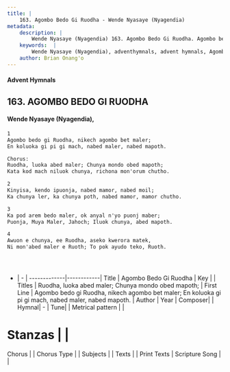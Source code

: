 ```yaml
---
title: |
    163. Agombo Bedo Gi Ruodha - Wende Nyasaye (Nyagendia)
metadata:
    description: |
        Wende Nyasaye (Nyagendia) 163. Agombo Bedo Gi Ruodha. Agombo bedo gi Ruodha, nikech agombo bet maler;  En koluoka gi pi gi mach, nabed maler, nabed mapoth.  Chorus: Ruodha, luoka abed maler; Chunya mondo obed mapoth;  Kata kod mach niluok chunya, richona mon'orum chutho.  
    keywords:  |
        Wende Nyasaye (Nyagendia), adventhymnals, advent hymnals, Agombo Bedo Gi Ruodha, Agombo bedo gi Ruodha, nikech agombo bet maler;  En koluoka gi pi gi mach, nabed maler, nabed mapoth.. Ruodha, luoka abed maler; Chunya mondo obed mapoth; 
    author: Brian Onang'o
---
```


#### Advent Hymnals
## 163. AGOMBO BEDO GI RUODHA
####  Wende Nyasaye (Nyagendia),

```txt
1
Agombo bedo gi Ruodha, nikech agombo bet maler; 
En koluoka gi pi gi mach, nabed maler, nabed mapoth.

Chorus:
Ruodha, luoka abed maler; Chunya mondo obed mapoth; 
Kata kod mach niluok chunya, richona mon'orum chutho.

2
Kinyisa, kendo ipuonja, nabed mamor, nabed moil; 
Ka chunya ler, ka chunya poth, nabed mamor, mamor chutho.

3
Ka pod arem bedo maler, ok anyal n'yo puonj maber;
Puonja, Muya Maler, Jahoch; Iluok chunya, abed mapoth.

4
Awuon e chunya, ee Ruodha, aseko kwerora matek, 
Ni mon'abed maler e Ruoth; To pok ayudo teko, Ruoth.





```

- |   -  |
-------------|------------|
Title | Agombo Bedo Gi Ruodha |
Key |  |
Titles | Ruodha, luoka abed maler; Chunya mondo obed mapoth;  |
First Line | Agombo bedo gi Ruodha, nikech agombo bet maler;  En koluoka gi pi gi mach, nabed maler, nabed mapoth. |
Author | 
Year | 
Composer| |
Hymnal|  - |
Tune|  |
Metrical pattern | |
# Stanzas |  |
Chorus |  |
Chorus Type |  |
Subjects | |
Texts |  |
Print Texts | 
Scripture Song |  |
    
